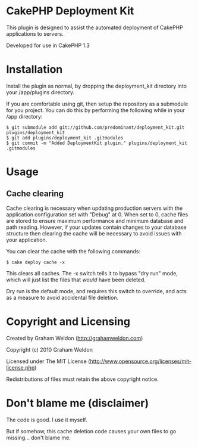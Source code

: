 # CakePHP Deployment Kit

This plugin is designed to assist the automated deployment of CakePHP applications to servers.

Developed for use in CakePHP 1.3

# Installation

Install the plugin as normal, by dropping the deployment_kit directory into your /app/plugins directory.

If you are comfortable using git, then setup the repository as a submodule for you project. You can do this by performing the following while in your /app directory:

	$ git submodule add git://github.com/predominant/deployment_kit.git plugins/deployment_kit
	$ git add plugins/deployment_kit .gitmodules
	$ git commit -m "Added DeploymentKit plugin." plugins/deployment_kit .gitmodules

# Usage

## Cache clearing

Cache clearing is necessary when updating production servers with the application configuration set with "Debug" at 0. When set to 0, cache files are stored to ensure maximum performance and minimum database and path reading. However, if your updates contain changes to your database structure then clearing the cache will be necessary to avoid issues with your application.

You can clear the cache with the following commands:

	$ cake deploy cache -x

This clears all caches. The -x switch tells it to bypass "dry run" mode, which will just list the files that _would_ have been deleted.

Dry run is the default mode, and requires this switch to override, and acts as a measure to avoid accidental file deletion.

# Copyright and Licensing

Created by Graham Weldon (http://grahamweldon.com)

Copyright (c) 2010 Graham Weldon

Licensed under The MIT License (http://www.opensource.org/licenses/mit-license.php)

Redistributions of files must retain the above copyright notice.

# Don't blame me (disclaimer)

The code is good. I use it myself.

But if somehow, this cache deletion code causes your own files to go missing... don't blame me.
